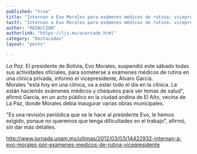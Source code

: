 ```yaml
---
published: "true"
title: "Internan a Evo Morales para exámenes médicos de rutina: vicepresidente"
twitt: "Internan a Evo Morales para exámenes médicos de rutina: vicepresidente"
author: "REDACCION"
authorlink: "https://ljz.mx/acercade.html"
category: "Destacadas"
layout: "posts"

---
```




*La Paz*. El presidente de Bolivia, Evo Morales, suspendió este sábado todas sus actividades oficiales, para someterse a exámenes médicos de rutina en una clínica privada, informó el vicepresidente, Álvaro García.  
  Morales "está hoy en una clínica, va a estar todo el día en la clínica. Le están haciendo exámenes médicos y chequeos para ver temas de salud", afirmó García, en un acto público en la ciudad andina de El Alto, vecina de La Paz, donde Morales debía inaugurar varias obras municipales.



  "Es una revisión periódica que se le hace al presidente Evo, le hemos exigido, porque no queremos que tenga dificultades en el trabajo", afirmó, sin dar más detalles.



  http://www.jornada.unam.mx/ultimas/2012/03/03/14422932-internan-a-evo-morales-por-examenes-medicos-de-rutina-vicepresidente

